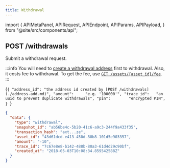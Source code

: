 ```yaml
---
title: Withdrawal
---
```


import {
  APIMetaPanel,
  APIRequest,
  APIEndpoint,
  APIParams,
  APIPayload,
} from "@site/src/components/api";

## POST /withdrawals

Submit a withdrawal request.

:::info
You will need to [create a withdrawal address](./address-add.md) first to withdrawal. Also, it costs fee to withdrawal. To get the fee, use [`GET /assets/{asset_id}/fee`](../assets/fee).
:::

<APIEndpoint url="/withdrawals" />

<APIMetaPanel scope="Authorized" scopeNote="" />

<APIPayload>{`{
  "address_id": "the address id created by [POST /withdrawals](./address-add.md)",
  "amount":     "e.g. '100000'",
  "trace_id":   "an uuid to prevent duplicate withdrawals",
  "pin":        "encrypted PIN",
}
`}</APIPayload>

<APIRequest
  title="Request to withdrawal"
  method="POST"
  url='/withdrawals --data &apos;{"amount":"100","address_id":"43d61dcd-e413-450d-80b8-101d5e903357","pin":"xDcSiAsvsekYpnxEShqLgecvQ4GhP7o660nOodK9BG7k+xsszxO56Yg6DQLWtOek","trace_id":"ca90fd5b-e047-4a66-affa-2b40f026b165"}&apos;'
/>

```json title="Response"
{
  "data": {
    "type": "withdrawal",
    "snapshot_id": "ab56be4c-5b20-41c6-a9c3-244f9a433f35",
    "transaction_hash": "axt...ze",
    "asset_id": "43d61dcd-e413-450d-80b8-101d5e903357",
    "amount": "-10",
    "trace_id": "7c67e8e8-b142-488b-80a3-61d4d29c90bf",
    "created_at": "2018-05-03T10:08:34.859542588Z"
  }
}
```
